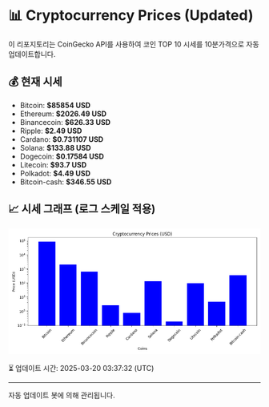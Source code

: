 
# 📊 Cryptocurrency Prices (Updated)

이 리포지토리는 CoinGecko API를 사용하여 코인 TOP 10 시세를 10분가격으로 자동 업데이트합니다.

## 💰 현재 시세
- Bitcoin: **$85854 USD**
- Ethereum: **$2026.49 USD**
- Binancecoin: **$626.33 USD**
- Ripple: **$2.49 USD**
- Cardano: **$0.731107 USD**
- Solana: **$133.88 USD**
- Dogecoin: **$0.17584 USD**
- Litecoin: **$93.7 USD**
- Polkadot: **$4.49 USD**
- Bitcoin-cash: **$346.55 USD**

## 📈 시세 그래프 (로그 스케일 적용)
![Crypto Prices](crypto_prices.png)

⏳ 업데이트 시간: 2025-03-20 03:37:32 (UTC)

---
자동 업데이트 봇에 의해 관리됩니다.
